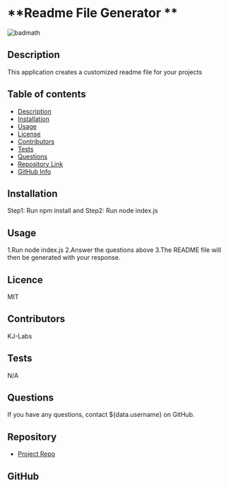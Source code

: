 
# **Readme File Generator **
![badmath](https://img.shields.io/github/repo-size/KJ-Labs/Readme-File-Generator)

## Description 

 This application creates a customized readme file for your projects

## Table of contents

- [Description](#Desc)
- [Installation](#Install)
- [Usage](#Usage)
- [License](#license)
- [Contributors](#Contributors)
- [Tests](#Tests)
- [Questions](#Questions)
- [Repository Link](#Repository)
- [GitHub Info](#GitHub) 


## Installation

 Step1: Run npm install and Step2: Run node index.js

## Usage

1.Run node index.js 2.Answer the questions above 3.The README file will then be generated with your response.

## Licence

MIT

## Contributors

KJ-Labs

## Tests

N/A

## Questions

If you have any questions, contact ${data.username} on GitHub.

## Repository

- [Project Repo](Readme-File-Generator)

## GitHub



